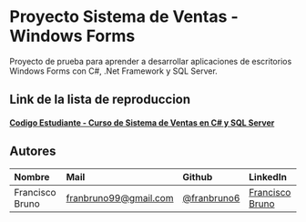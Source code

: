 # Proyecto Sistema de Ventas - Windows Forms

Proyecto de prueba para aprender a desarrollar aplicaciones de escritorios Windows Forms con C#, .Net Framework y SQL Server.

## Link de la lista de reproduccion

#### [Codigo Estudiante - Curso de Sistema de Ventas en C# y SQL Server](https://www.youtube.com/playlist?list=PLx2nia7-PgoDk8pZ1YG8wtw5A8LH2kz96)

## Autores

| Nombre | Mail     | Github                | LinkedIn                |
| :-------- | :------- | :------------------------- | :------------------------- |
| Francisco Bruno | franbruno99@gmail.com | [@franbruno6](https://github.com/franbruno6) | [Francisco Bruno](https://www.linkedin.com/in/franbruno6/) |

